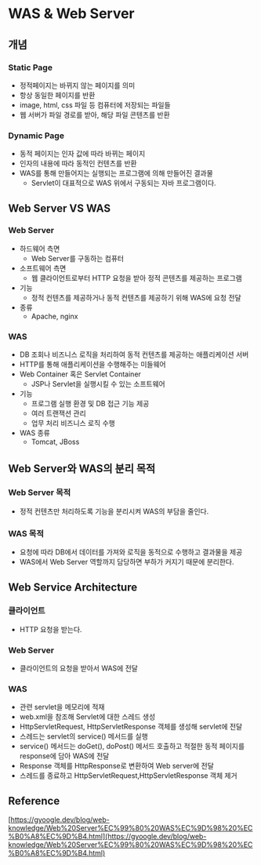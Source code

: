 # WAS & Web Server

## 개념

### Static Page

- 정적페이지는 바뀌지 않는 페이지를 의미
- 항상 동일한 페이지를 반환
- image, html, css 파일 등 컴퓨터에 저장되는 파일들
- 웹 서버가 파일 경로를 받아, 해당 파일 콘텐츠를 반환

### Dynamic Page

- 동적 페이지는 인자 값에 따라 바뀌는 페이지
- 인자의 내용에 따라 동적인 컨텐츠를 반환
- WAS를 통해 만들어지는 실행되는 프로그램에 의해 만들어진 결과물
    - Servlet이 대표적으로 WAS 위에서 구동되는 자바 프로그램이다.

## Web Server VS WAS

### Web Server

- 하드웨어 측면
    - Web Server를 구동하는 컴퓨터
- 소프트웨어 측면
    - 웹 클라이언트로부터 HTTP 요청을 받아 정적 콘텐츠를 제공하는 프로그램
- 기능
    - 정적 컨텐츠를 제공하거나 동적 컨텐츠를 제공하기 위해 WAS에 요청 전달
- 종류
    - Apache, nginx

### WAS

- DB 조회나 비즈니스 로직을 처리하여 동적 컨텐츠를 제공하는 애플리케이션 서버
- HTTP를 통해 애플리케이션을 수행해주는 미들웨어
- Web Container 혹은 Servlet Container
    - JSP나 Servlet을 실행시킬 수 있는 소프트웨어
- 기능
    - 프로그램 실행 환경 및 DB 접근 기능 제공
    - 여러 트랜잭션 관리
    - 업무 처리 비즈니스 로직 수행
- WAS 종류
    - Tomcat, JBoss

## Web Server와 WAS의 분리 목적

### Web Server 목적

- 정적 컨텐츠만 처리하도록 기능을 분리시켜 WAS의 부담을 줄인다.

### WAS 목적

- 요청에 따라 DB에서 데이터를 가져와 로직을 동적으로 수행하고 결과물을 제공
- WAS에서 Web Server 역할까지 담당하면 부하가 커지기 때문에 분리한다.

## Web Service Architecture

### 클라이언트

- HTTP 요청을 받는다.

### Web Server

- 클라이언트의 요청을 받아서 WAS에 전달

### WAS

- 관련 servlet을 메모리에 적재
- web.xml을 참조해 Servlet에 대한 스레드 생성
- HttpServletRequest, HttpServletResponse 객체를 생성해 servlet에 전달
- 스레드는 servlet의 service() 메서드를 실행
- service() 메서드는 doGet(), doPost() 메서드 호출하고 적절한 동적 페이지를 response에 담아 WAS에 전달
- Response 객체를 HttpResponse로 변환하여 Web server에 전달
- 스레드를 종료하고 HttpServletRequest,HttpServletResponse 객체 제거

## Reference

[https://gyoogle.dev/blog/web-knowledge/Web%20Server%EC%99%80%20WAS%EC%9D%98%20%EC%B0%A8%EC%9D%B4.html](https://gyoogle.dev/blog/web-knowledge/Web%20Server%EC%99%80%20WAS%EC%9D%98%20%EC%B0%A8%EC%9D%B4.html)